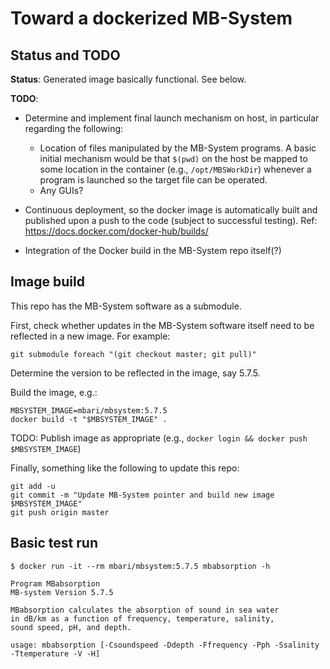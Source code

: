 # Toward a dockerized MB-System

## Status and TODO

**Status**: Generated image basically functional. See below.

**TODO**:

- Determine and implement final launch mechanism on host, in particular
  regarding the following:
    - Location of files manipulated by the MB-System programs.
      A basic initial mechanism would be that `$(pwd)` on the host be mapped to
      some location in the container (e.g., `/opt/MBSWorkDir`) whenever a 
      program is launched so the target file can be operated.
    - Any GUIs?
  
- Continuous deployment, so the docker image is automatically built and published
  upon a push to the code (subject to successful testing).
  Ref: https://docs.docker.com/docker-hub/builds/

- Integration of the Docker build in the MB-System repo itself(?)


## Image build

This repo has the MB-System software as a submodule. 

First, check whether updates in the MB-System software itself need to be
reflected in a new image. For example:

    git submodule foreach "(git checkout master; git pull)"

Determine the version to be reflected in the image, say 5.7.5.

Build the image, e.g.:
    
    MBSYSTEM_IMAGE=mbari/mbsystem:5.7.5
    docker build -t "$MBSYSTEM_IMAGE" .

TODO: Publish image as appropriate (e.g., `docker login && docker push $MBSYSTEM_IMAGE`)

Finally, something like the following to update this repo:

    git add -u
    git commit -m "Update MB-System pointer and build new image $MBSYSTEM_IMAGE"
    git push origin master

## Basic test run

    $ docker run -it --rm mbari/mbsystem:5.7.5 mbabsorption -h

    Program MBabsorption
    MB-system Version 5.7.5
    
    MBabsorption calculates the absorption of sound in sea water
    in dB/km as a function of frequency, temperature, salinity,
    sound speed, pH, and depth.
    
    usage: mbabsorption [-Csoundspeed -Ddepth -Ffrequency -Pph -Ssalinity -Ttemperature -V -H]
